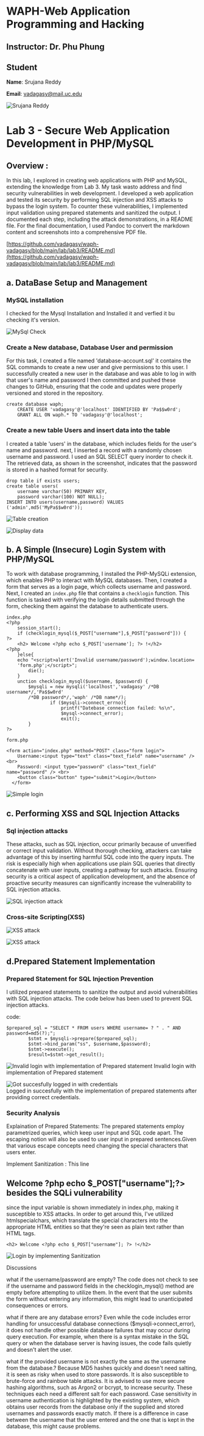 # WAPH-Web Application Programming and Hacking

## Instructor: Dr. Phu Phung

## Student

**Name**: Srujana Reddy

**Email**: vadagasy@mail.uc.edu

![Srujana Reddy](images/headshot.jpg)

# Lab 3 - Secure Web Application Development in PHP/MySQL

## Overview : 
In this lab, I explored in creating web applications with PHP and MySQL, extending the knowledge from Lab 3. My task wasto address and find security vulnerabilities in web development. I developed a web application and tested its security by performing SQL injection and XSS attacks to bypass the login system. To counter these vulnerabilities, I implemented input validation using prepared statements and sanitized the output. I documented each step, including the attack demonstrations, in a README file. For the final documentation, I used Pandoc to convert the markdown content and screenshots into a comprehensive PDF file.


[https://github.com/vadagasy/waph-vadagasy/blob/main/lab/lab3/README.md](https://github.com/vadagasy/waph-vadagasy/blob/main/lab/lab3/README.md)



## a. DataBase Setup and Management 
### MySQL installation

I checked for the Mysql Installation and Installed it and verfied it bu checking it's version.

![MySql Check](images/mySqlcheck.png)

### Create a New database, Database User and permission
For this task, I created a file named 'database-account.sql' it contains the SQL commands to create a new user and give permissions to this user.  I successfully created a new user in the database and was able to log in with that user's name and password I then committed and pushed these changes to GitHub, ensuring that the code and updates were properly versioned and stored in the repository.

```
create database waph;
	CREATE USER 'vadagasy'@'localhost' IDENTIFIED BY 'Pa$$w0rd';
	GRANT ALL ON waph.* TO 'vadagasy'@'localhost';
```

### Create a new table Users and insert data into the table 
I created a table 'users' in the database, which includes fields for the user's name and password. next, I inserted a record with a randomly chosen username and password.  I used an SQL SELECT query inorder to check it. The retrieved data, as shown in the screenshot, indicates that the password is stored in a hashed format for security.

```
drop table if exists users;
create table users(
	username varchar(50) PRIMARY KEY,
	password varchar(100) NOT NULL);
INSERT INTO users(username,password) VALUES ('admin',md5('MyPa$$w0rd'));
```

![Table creation](images/a1.png)

![Display data](images/a2.png)



## b. A Simple (Insecure) Login System with PHP/MySQL
To work with database programming, I installed the PHP-MySQLi extension, which enables PHP to interact with MySQL databases. Then, I created a form that serves as a login page, which collects username and password. Next, I created an `index.php` file that contains a `checklogin` function. This function is tasked with verifying the login details submitted through the form, checking them against the database to authenticate users.

```
index.php
<?php
	session_start();    
	if (checklogin_mysql($_POST["username"],$_POST["password"])) {
?>
	<h2> Welcome <?php echo $_POST['username']; ?> !</h2>
<?php		
	}else{
	echo "<script>alert('Invalid username/password');window.location=
	'form.php';</script>";
		die();
	}
	unction checklogin_mysql($username, $password) {
		$mysqli = new mysqli('localhost','vadagasy' /*DB username*/,'Pa$$w0rd'
		/*DB password*/,'waph' /*DB name*/);
				if ($mysqli->connect_errno){
					printf("Datebase connection failed: %s\n",
					$mysql->connect_error);
					exit();
		}
?>
```

```
form.php

<form action="index.php" method="POST" class="form login">
    Username:<input type="text" class="text_field" name="username" /> <br>
    Password: <input type="password" class="text_field" name="password" /> <br>
    <button class="button" type="submit">Login</button>
  </form>
```

![Simple login](images/b1.png)

## c. Performing XSS and SQL Injection Attacks

### Sql injection attacks

These attacks, such as SQL injection, occur primarily because of unverified or correct input validation. Without thorough checking, attackers can take advantage of this by inserting harmful SQL code into the query inputs. The risk is especially high when applications use plain SQL queries that directly concatenate with user inputs, creating a pathway for such attacks. Ensuring security is a critical aspect of application development, and the absence of proactive security measures can significantly increase the vulnerability to SQL injection attacks.

![SQL injection attack](images/c1.png)


### Cross-site Scripting(XSS)
 

![XSS attack](images/c2.png)

![XSS attack](images/c22.png)



## d.Prepared Statement Implementation

### Prepared Statement for SQL Injection Prevention
I utilized prepared statements to sanitize the output and avoid vulnerabilities with SQL injection attacks.
The code below has been used to prevent SQL injection attacks.



code:
```
$prepared_sql = "SELECT * FROM users WHERE username= ? " . " AND password=md5(?);";
		$stmt = $mysqli->prepare($prepared_sql);
		$stmt->bind_param("ss", $username,$password);
		$stmt->execute();
		$result=$stmt->get_result();
```
![Invalid login with implementation of Prepared statement](images/d1.png)
Invalid login with implementation of Prepared statement	

![Got succesfully logged in with credentials](images/d2.png)	
Logged in succesfully  with the implementation of prepared statements after providing correct credentials.

### Security Analysis
Explaination of Prepared Statements: 
The prepared statements employ parametrized queries, which keep user input and SQL code apart. 
The escaping notion will also be used to user input in prepared sentences.Given that various escape concepts need changing the special characters that users enter.
 
Implement Sanitization : 
This line <h2> Welcome \?php echo $_POST["username"];?> besides the SQLi vulnerability</h2> since the input variable is shown immediately in index.php, making it susceptible to XSS attacks. In order to get around this, I've utilized htmlspecialchars, which translate the special characters into the appropriate HTML entities so that they're seen as plain text rather than HTML tags.


```
<h2> Welcome <?php echo $_POST["username"]; ?> !</h2>

```
![Login by implementing Sanitization](images/d2.png)

Discussions

what if the username/password are empty?
The code does not check to see if the username and password fields in the checklogin_mysql() method are empty before attempting to utilize them. In the event that the user submits the form without entering any information, this might lead to unanticipated consequences or errors.

what if there are any database errors?
Even while the code includes error handling for unsuccessful database connections ($mysqli->connect_error), it does not handle other possible database failures that may occur during query execution. For example, when there is a syntax mistake in the SQL query or when the database server is having issues, the code fails quietly and doesn't alert the user.


what if the provided username is not exactly the same as the username from the database.?
Because MD5 hashes quickly and doesn't need salting, it is seen as risky when used to store passwords. It is also susceptible to brute-force and rainbow table attacks. It is advised to use more secure hashing algorithms, such as Argon2 or bcrypt, to increase security. These techniques each need a different salt for each password. Case sensitivity in username authentication is highlighted by the existing system, which obtains user records from the database only if the supplied and stored usernames and passwords exactly match. If there is a difference in case between the username that the user entered and the one that is kept in the database, this might cause problems.

